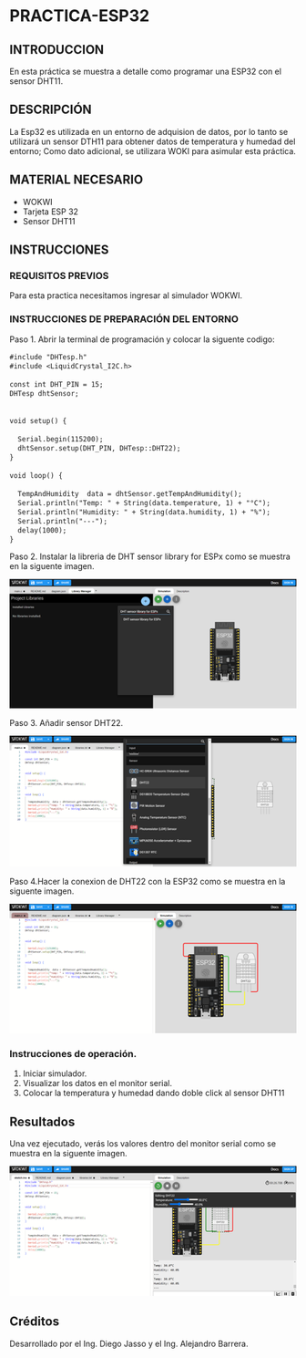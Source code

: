 # PRACTICA-ESP32
## INTRODUCCION 
En esta práctica se muestra a detalle como programar una ESP32 con el sensor DHT11.
## DESCRIPCIÓN
La Esp32 es utilizada en un entorno de adquision de datos, por lo tanto se utilizará un sensor DTH11 para obtener datos de temperatura y humedad del entorno; Como dato adicional, se utilizara WOKI para asimular esta práctica.
## MATERIAL NECESARIO
+ WOKWI
+ Tarjeta ESP 32
+ Sensor DHT11
## INSTRUCCIONES
### REQUISITOS PREVIOS
Para esta practica necesitamos ingresar al simulador WOKWI.
### INSTRUCCIONES DE PREPARACIÓN DEL ENTORNO
Paso 1. Abrir la terminal de programación y colocar la siguente codigo:
```
#include "DHTesp.h"
#include <LiquidCrystal_I2C.h>

const int DHT_PIN = 15;
DHTesp dhtSensor;


void setup() {

  Serial.begin(115200);
  dhtSensor.setup(DHT_PIN, DHTesp::DHT22);
}

void loop() {

  TempAndHumidity  data = dhtSensor.getTempAndHumidity();
  Serial.println("Temp: " + String(data.temperature, 1) + "°C");
  Serial.println("Humidity: " + String(data.humidity, 1) + "%");
  Serial.println("---");
  delay(1000);
} 
```
Paso 2. Instalar la libreria de DHT sensor library for ESPx como se muestra en la siguente imagen.

![](https://github.com/AlejandroBarreraU/PRACTICA-ESP32/blob/main/wokwi%20%201.png?raw=true)

Paso 3. Añadir sensor DHT22.

![](https://github.com/AlejandroBarreraU/PRACTICA-ESP32/blob/main/wokwi%202.png?raw=true)

Paso 4.Hacer la conexion de DHT22 con la ESP32 como se muestra en la siguente imagen.

![](https://github.com/AlejandroBarreraU/PRACTICA-ESP32/blob/main/wokwi%203.png?raw=true)

### Instrucciones de operación.
1. Iniciar simulador.
2. Visualizar los datos en el monitor serial.
3. Colocar la temperatura y humedad dando doble click al sensor DHT11

## Resultados
Una vez ejecutado, verás los valores dentro del monitor serial como se muestra en la siguente imagen.

![](https://github.com/AlejandroBarreraU/PRACTICA-ESP32/blob/main/wokwi%204.png?raw=true)

## Créditos

Desarrollado por el Ing. Diego Jasso y el Ing. Alejandro Barrera.

